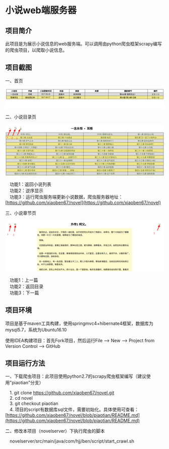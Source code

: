 # 小说web端服务器

## 项目简介
   此项目是为展示小说信息的web服务端。可以调用由python爬虫框架scrapy编写的爬虫项目，以爬取小说信息。
    
## 项目截图
   一、首页
   
   ![md-index](src/main/webapp/WEB-INF/static/images/md-index.png)
   
   二、小说目录页
   
   ![md-catalog](src/main/webapp/WEB-INF/static/images/md-catalog.png)
   
   &emsp;功能1：返回小说列表  
   &emsp;功能2：逆序显示  
   &emsp;功能3：运行爬虫服务端更新小说数据，爬虫服务器地址：[https://github.com/xiaoben67/novel](https://github.com/xiaoben67/novel)
   
   三、小说章节页
   
   ![md-chapter](src/main/webapp/WEB-INF/static/images/md-chapter.png)
    
   &emsp;功能1：上一篇  
   &emsp;功能2：返回目录  
   &emsp;功能3：下一篇  
    
## 项目环境
   项目是基于maven工具构建，使用springmvc4+hibernate4框架，数据库为mysql5.7，系统为Ubuntu16.10    
   
   使用IDEA构建项目：首先Fork项目，然后运行File --> New --> Project from Version Control --> GitHub
   
## 项目运行方法
   一、下载爬虫项目：此项目使用python2.7的scrapy爬虫框架编写（建议使用"piaotian"分支）
    
   &emsp;1. git clone https://github.com/xiaoben67/novel.git  
   &emsp;2. cd novel  
   &emsp;3. git checkout piaotian  
   &emsp;4. 项目的script有数据库sql文件，需要初始化。具体使用可查看：[https://github.com/xiaoben67/novel/blob/piaotian/README.md](https://github.com/xiaoben67/novel/blob/piaotian/README.md)
     
   二、修改本项目（novelserver）下执行爬虫的脚本  
   
   &emsp;novelserver/src/main/java/com/hjj/ben/script/start_crawl.sh
     
   

